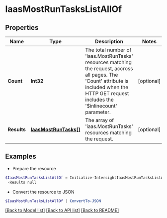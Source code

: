 # IaasMostRunTasksListAllOf
## Properties

Name | Type | Description | Notes
------------ | ------------- | ------------- | -------------
**Count** | **Int32** | The total number of &#39;iaas.MostRunTasks&#39; resources matching the request, accross all pages. The &#39;Count&#39; attribute is included when the HTTP GET request includes the &#39;$inlinecount&#39; parameter. | [optional] 
**Results** | [**IaasMostRunTasks[]**](IaasMostRunTasks.md) | The array of &#39;iaas.MostRunTasks&#39; resources matching the request. | [optional] 

## Examples

- Prepare the resource
```powershell
$IaasMostRunTasksListAllOf = Initialize-IntersightIaasMostRunTasksListAllOf  -Count null `
 -Results null
```

- Convert the resource to JSON
```powershell
$IaasMostRunTasksListAllOf | ConvertTo-JSON
```

[[Back to Model list]](../README.md#documentation-for-models) [[Back to API list]](../README.md#documentation-for-api-endpoints) [[Back to README]](../README.md)

